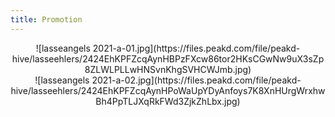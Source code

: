 ```yaml
---
title: Promotion
---
```


<center>![lasseangels 2021-a-01.jpg](https://files.peakd.com/file/peakd-hive/lasseehlers/2424EhKPFZcqAynHBPzFXcw86tor2HKsCGwNw9uX3sZp8ZLWLPLLwHNSvnKhgSVHCWJmb.jpg)
</center>

<center>
![lasseangels 2021-a-02.jpg](https://files.peakd.com/file/peakd-hive/lasseehlers/2424EhKPFZcqAynHPoWaUpYDyAnfoys7K8XnHUrgWrxhwBh4PpTLJXqRkFWd3ZjkZhLbx.jpg)
</center>
